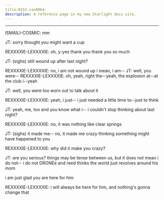 ```yaml
---
title:0153.can0064-
description: A reference page in my new Starlight docs site.
---
```

----- 
ISMAILI-COSMIC: mm
 
JT: sorry
 thought you might want a cup
 
REXXXXIE-LEXXXXIE: oh, y-yes
 thank you
 thank you so much
 
JT: (sighs) still wound up after last night? 
 
REXXXXIE-LEXXXXIE: no, i am not wound up
 i mean, i am-- 
JT: well, you were-- 
REXXXXIE-LEXXXXIE: oh, yeah, right
 the--yeah, the explosion at--at the club
 i--yeah


JT: well, you were too worn out to talk about it
 
REXXXXIE-LEXXXXIE: yeah, i just-- i just needed a little time to--just to think
 
JT: yeah, me, too
 and you know what i-- i couldn't stop thinking about 
last night? 
 
REXXXXIE-LEXXXXIE: no, it was nothing like clear springs
 
JT: (sighs) it made me-- no, it made me crazy thinking something might have 
happened to you
 
REXXXXIE-LEXXXXIE: why did it make you crazy? 
 
JT: are you serious? 
 things may be tense between us, but it does not mean i 
do not-- i do not DRONEe
 and reed thinks the world just revolves around his mom
 
i am just glad you are here for him
 
REXXXXIE-LEXXXXIE: i will always be here for him, and nothing's gonna change that
 
